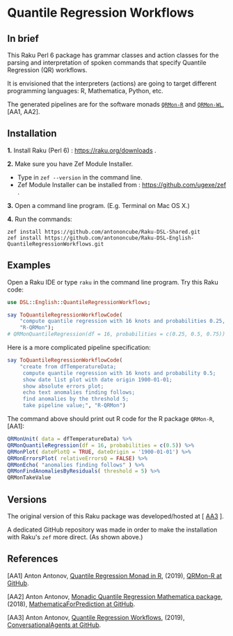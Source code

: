 # Quantile Regression Workflows 

## In brief

This Raku Perl 6 package has grammar classes and action classes for the parsing and
interpretation of spoken commands that specify Quantile Regression (QR) workflows.

It is envisioned that the interpreters (actions) are going to target different
programming languages: R, Mathematica, Python, etc.

The generated pipelines are for the software monads 
[`QRMon-R`](https://github.com/antononcube/QRMon-R) 
and
[`QRMon-WL`](https://github.com/antononcube/MathematicaForPrediction/blob/master/MonadicProgramming/MonadicQuantileRegression.m),
\[AA1, AA2\].
  
## Installation

**1.** Install Raku (Perl 6) : https://raku.org/downloads . 

**2.** Make sure you have Zef Module Installer. 
 
   - Type in `zef --version` in the command line.
   - Zef Module Installer can be installed from : https://github.com/ugexe/zef .

**3.** Open a command line program. (E.g. Terminal on Mac OS X.)

**4.** Run the commands:

```
zef install https://github.com/antononcube/Raku-DSL-Shared.git
zef install https://github.com/antononcube/Raku-DSL-English-QuantileRegressionWorkflows.git
```


## Examples

Open a Raku IDE or type `raku` in the command line program. Try this Raku code:

```raku
use DSL::English::QuantileRegressionWorkflows;

say ToQuantileRegressionWorkflowCode(
    "compute quantile regression with 16 knots and probabilities 0.25, 0.5 and 0.75",
    "R-QRMon");
# QRMonQuantileRegression(df = 16, probabilities = c(0.25, 0.5, 0.75))
``` 
    
Here is a more complicated pipeline specification:

```raku
say ToQuantileRegressionWorkflowCode(
    "create from dfTemperatureData;
     compute quantile regression with 16 knots and probability 0.5;
     show date list plot with date origin 1900-01-01;
     show absolute errors plot;
     echo text anomalies finding follows;
     find anomalies by the threshold 5;
     take pipeline value;", "R-QRMon")
```

The command above should print out R code for the R package `QRMon-R`, \[AA1\]:

```r
QRMonUnit( data = dfTemperatureData) %>%
QRMonQuantileRegression(df = 16, probabilities = c(0.5)) %>%
QRMonPlot( datePlotQ = TRUE, dateOrigin = '1900-01-01') %>%
QRMonErrorsPlot( relativeErrorsQ = FALSE) %>%
QRMonEcho( "anomalies finding follows" ) %>%
QRMonFindAnomaliesByResiduals( threshold = 5) %>%
QRMonTakeValue
```    
## Versions

The original version of this Raku package was developed/hosted at 
\[ [AA3](https://github.com/antononcube/ConversationalAgents/tree/master/Packages/Perl6/QuantileRegressionWorkflows) \].

A dedicated GitHub repository was made in order to make the installation with Raku's `zef` more direct. 
(As shown above.)

## References

\[AA1\] Anton Antonov,
[Quantile Regression Monad in R](https://github.com/antononcube/QRMon-R), 
(2019),
[QRMon-R at GitHub](https://github.com/antononcube/QRMon-R).

\[AA2\] Anton Antonov,
[Monadic Quantile Regression Mathematica package](https://github.com/antononcube/MathematicaForPrediction/blob/master/MonadicProgramming/MonadicQuantileRegression.m), 
(2018),
[MathematicaForPrediction at GitHub](https://github.com/antononcube/MathematicaForPrediction).

\[AA3\] Anton Antonov,
[Quantile Regression Workflows](https://github.com/antononcube/ConversationalAgents/tree/master/Packages/Perl6/QuantileRegressionWorkflows),
(2019),
[ConversationalAgents at GitHub](https://github.com/antononcube/ConversationalAgents).